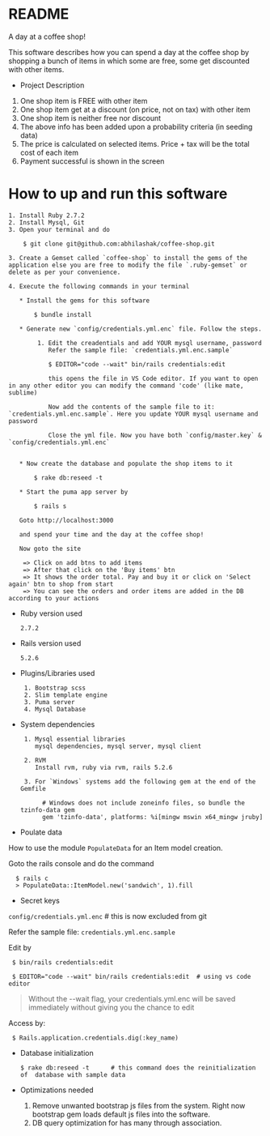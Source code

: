 # README

A day at a coffee shop!

This software describes how you can spend a day at the coffee shop by shopping
a bunch of items in which some are free, some get discounted with other items.

* Project Description

1. One shop item is FREE with other item
2. One shop item get at a discount (on price, not on tax) with other item
3. One shop item is neither free nor discount
4. The above info has been added upon a probability criteria (in seeding data)
5. The price is calculated on selected items. Price + tax will be the total cost of each item
6. Payment successful is shown in the screen


# How to up and run this software

    1. Install Ruby 2.7.2
    2. Install Mysql, Git
    3. Open your terminal and do

        $ git clone git@github.com:abhilashak/coffee-shop.git

    3. Create a Gemset called `coffee-shop` to install the gems of the application else you are free to modify the file `.ruby-gemset` or delete as per your convenience.
    
    4. Execute the following commands in your terminal
       
       * Install the gems for this software

           $ bundle install

       * Generate new `config/credentials.yml.enc` file. Follow the steps.

            1. Edit the creadentials and add YOUR mysql username, password
               Refer the sample file: `credentials.yml.enc.sample`
         
               $ EDITOR="code --wait" bin/rails credentials:edit

               this opens the file in VS Code editor. If you want to open in any other editor you can modify the command 'code' (like mate, sublime)

               Now add the contents of the sample file to it: `credentials.yml.enc.sample`. Here you update YOUR mysql username and password

               Close the yml file. Now you have both `config/master.key` & `config/credentials.yml.enc`


       * Now create the database and populate the shop items to it

           $ rake db:reseed -t

       * Start the puma app server by

           $ rails s

       Goto http://localhost:3000

       and spend your time and the day at the coffee shop!

       Now goto the site
 
        => Click on add btns to add items
        => After that click on the 'Buy items' btn
        => It shows the order total. Pay and buy it or click on 'Select again' btn to shop from start
        => You can see the orders and order items are added in the DB according to your actions

* Ruby version used

      2.7.2

* Rails version used

      5.2.6

* Plugins/Libraries used

       1. Bootstrap scss
       2. Slim template engine
       3. Puma server
       4. Mysql Database

* System dependencies

       1. Mysql essential libraries
          mysql dependencies, mysql server, mysql client

       2. RVM
          Install rvm, ruby via rvm, rails 5.2.6

       3. For `Windows` systems add the following gem at the end of the Gemfile

            # Windows does not include zoneinfo files, so bundle the tzinfo-data gem
            gem 'tzinfo-data', platforms: %i[mingw mswin x64_mingw jruby] 

* Poulate data

How to use the module `PopulateData` for an Item model creation.

Goto the rails console and do the command

      $ rails c
      > PopulateData::ItemModel.new('sandwich', 1).fill

* Secret keys

`config/credentials.yml.enc`  # this is now excluded from git

Refer the sample file: `credentials.yml.enc.sample`

Edit by

     $ bin/rails credentials:edit

     $ EDITOR="code --wait" bin/rails credentials:edit  # using vs code editor

> Without the --wait flag, your credentials.yml.enc will be saved immediately without giving you the chance to edit

Access by:

     $ Rails.application.credentials.dig(:key_name)

* Database initialization

      $ rake db:reseed -t      # this command does the reinitialization of  database with sample data

* Optimizations needed

    1. Remove unwanted bootstrap js files from the system.
       Right now bootstrap gem loads default js files into the software.
    2. DB query optimization for has many through association.
 

